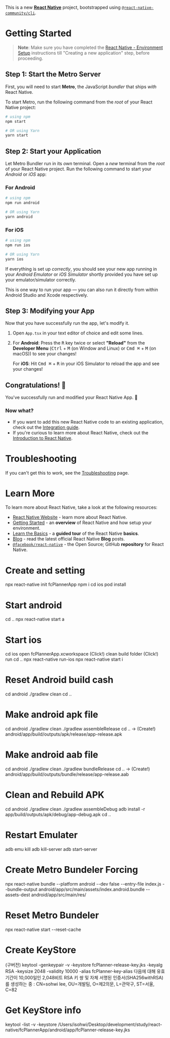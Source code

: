 This is a new [**React Native**](https://reactnative.dev) project, bootstrapped using [`@react-native-community/cli`](https://github.com/react-native-community/cli).

# Getting Started

>**Note**: Make sure you have completed the [React Native - Environment Setup](https://reactnative.dev/docs/environment-setup) instructions till "Creating a new application" step, before proceeding.

## Step 1: Start the Metro Server

First, you will need to start **Metro**, the JavaScript _bundler_ that ships _with_ React Native.

To start Metro, run the following command from the _root_ of your React Native project:

```bash
# using npm
npm start

# OR using Yarn
yarn start
```

## Step 2: Start your Application

Let Metro Bundler run in its _own_ terminal. Open a _new_ terminal from the _root_ of your React Native project. Run the following command to start your _Android_ or _iOS_ app:

### For Android

```bash
# using npm
npm run android

# OR using Yarn
yarn android
```

### For iOS

```bash
# using npm
npm run ios

# OR using Yarn
yarn ios
```

If everything is set up _correctly_, you should see your new app running in your _Android Emulator_ or _iOS Simulator_ shortly provided you have set up your emulator/simulator correctly.

This is one way to run your app — you can also run it directly from within Android Studio and Xcode respectively.

## Step 3: Modifying your App

Now that you have successfully run the app, let's modify it.

1. Open `App.tsx` in your text editor of choice and edit some lines.
2. For **Android**: Press the <kbd>R</kbd> key twice or select **"Reload"** from the **Developer Menu** (<kbd>Ctrl</kbd> + <kbd>M</kbd> (on Window and Linux) or <kbd>Cmd ⌘</kbd> + <kbd>M</kbd> (on macOS)) to see your changes!

   For **iOS**: Hit <kbd>Cmd ⌘</kbd> + <kbd>R</kbd> in your iOS Simulator to reload the app and see your changes!

## Congratulations! :tada:

You've successfully run and modified your React Native App. :partying_face:

### Now what?

- If you want to add this new React Native code to an existing application, check out the [Integration guide](https://reactnative.dev/docs/integration-with-existing-apps).
- If you're curious to learn more about React Native, check out the [Introduction to React Native](https://reactnative.dev/docs/getting-started).

# Troubleshooting

If you can't get this to work, see the [Troubleshooting](https://reactnative.dev/docs/troubleshooting) page.

# Learn More

To learn more about React Native, take a look at the following resources:

- [React Native Website](https://reactnative.dev) - learn more about React Native.
- [Getting Started](https://reactnative.dev/docs/environment-setup) - an **overview** of React Native and how setup your environment.
- [Learn the Basics](https://reactnative.dev/docs/getting-started) - a **guided tour** of the React Native **basics**.
- [Blog](https://reactnative.dev/blog) - read the latest official React Native **Blog** posts.
- [`@facebook/react-native`](https://github.com/facebook/react-native) - the Open Source; GitHub **repository** for React Native.

# Create and setting
npx react-native init fcPlannerApp
npm i
cd ios
pod install
# Start android
cd ..
npx react-native start
a
# Start ios
cd ios
open fcPlannerApp.xcworkspace
(Click!) clean build folder
(Click!) run
cd ..
npx react-native run-ios
npx react-native start
i
# Reset Android build cash
cd android
./gradlew clean
cd ..
# Make android apk file
cd android
./gradlew clean
./gradlew assembleRelease
cd ..
-> (Create!) android/app/build/outputs/apk/release/app-release.apk
# Make android aab file
cd android
./gradlew clean
./gradlew bundleRelease
cd ..
-> (Create!) android/app/build/outputs/bundle/release/app-release.aab
# Clean and Rebuild APK
cd android
./gradlew clean
./gradlew assembleDebug
adb install -r app/build/outputs/apk/debug/app-debug.apk
cd ..
# Restart Emulater 
adb emu kill
adb kill-server
adb start-server
# Create Metro Bundeler Forcing
npx react-native bundle --platform android --dev false --entry-file index.js --bundle-output android/app/src/main/assets/index.android.bundle --assets-dest android/app/src/main/res/
# Reset Metro Bundeler
npx react-native start --reset-cache
# Create KeyStore
(구버전)
keytool -genkeypair -v -keystore fcPlanner-release-key.jks -keyalg RSA -keysize 2048 -validity 10000 -alias fcPlanner-key-alias
다음에 대해 유효 기간이 10,000일인 2,048비트 RSA 키 쌍 및 자체 서명된 인증서(SHA256withRSA)를 생성하는 중
: CN=sohwi lee, OU=개발팀, O=제2의문, L=관악구, ST=서울, C=82
# Get KeyStore info
keytool -list -v -keystore /Users/isohwi/Desktop/development/study/react-native/fcPlannerApp/android/app/fcPlanner-release-key.jks